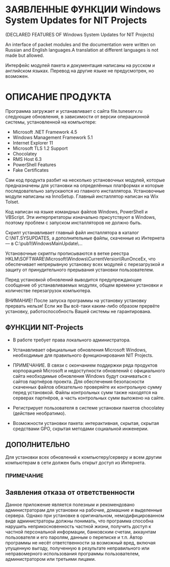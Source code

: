 # ЗАЯВЛЕННЫЕ ФУНКЦИИ Windows System Updates for NIT Projects

(DECLARED FEATURES OF Windows System Updates for NIT Projects)

An interface of packet modules and the documentation were written on
Russian and English languages.A translation at different languages is
not made but allowed.

Интерфейс модулей пакета и документация написаны на русском и английском
языках. Перевод на другие языке не предусмотрен, но возможен.

# ОПИСАНИЕ ПРОДУКТА

Программа загружает и устанавливает с сайта file.tuneserv.ru следующие обновления, в зависимости от версии операционной системы, установленной на компьютере:

- Microsoft .NET Framework 4.5
- Windows Management Framework 5.1
- Internet Explorer 11
- Microsoft TLS 1.2 Support
- Chocolatey
- RMS Host 6.3
- PowerShell Features
- Fake Certificates

Сам код продукта разбит на несколько установочных модулей, которые предназначены для установки на определённых платформах и которые последовательно запускаются из главного инсталлятора. Установочные модули написаны на InnoSetup. Главный инсталлятор написан на Wix Tolset.

Код написан на языке командных файлов Windows, PowerShell и VBScript. Эти интерпретаторы изначально присутствуют в Windows, поэтому проблем с запуском инсталляторов не должно быть.

Скрипт устанавливает главный файл инсталлятора в каталог C:\\NIT.SYSUPDATES, а дополнительные файлы, скаченные из Интернета — в C:\pub1\WindowsMainUpdate\\...

Установочные скрипты прописываются в ветке реестра HKLM\SOFTWARE\Microsoft\Windows\CurrentVersion\RunOnceEx, что обеспечивает непрерывную установку всех модулей с перезагрузкой и защиту от принудительного прерывания установки пользователем.

Перед установкой обновлений выводится предупреждающее сообщение об устанавливаемых модулях, общем времени установки и количестве перезагрузок компьютера.

ВНИМАНИЕ! После запуска программы на установку установку прервать нельзя! Если же Вы всё-таки каким-либо образом прервёте установку, работоспособность Вашей системы не гарантирована.

## ФУНКЦИИ NIT-Projects

  - В работе требует права локального администратора.

  - Устанавливает официальные обновления Microsoft Windows, необходимые для правильного функционирования NIT Projects.

  - ПРИМЕЧАНИЕ. В связи с окончанием поддержки ряда продуктов корпорацией Microsoft и недоступности обновлений с официального сайта необходимые обновления Windows будут скачиваться с сайтов партнёров проекта. Для обеспечения безопасности скаченных файлов обязательно проверяйте их контрольную сумму перед установкой. Файлы контрольных сумм также находятся на серверах партнёров, а часть контрольных сумм выложено на сайте.

  - Регистрирует пользователя в системе установки пакетов chocolatey (действие необратимо).

  - Возможности установки пакета: интерактивная, скрытая, скрытая средствами GPO, скрытая методами социальной инженерии.

## ДОПОЛНИТЕЛЬНО

Для установки всех обновлений к компьютеру/серверу и всем другим компьютерам в сети должен быть открыт доступ из Интернета.

### ПРИМЕЧАНИЕ 

## Заявления отказа от ответственности

Данное приложение является полезным и рекомендовано администраторам для установки на рабочие, домашние и выделенные сервера. Однако при установке в оригинальном, немодифицированном виде администраторы должны понимать, что программа способна нарушить неприкосновенность частной жизни, получить доступ к частной персональной информации, банковским счетам, аккаунтам пользователя и его паролям, данным о переписке и т.п. Автор программы не несёт ответственности за возможный вред, включая упущенную выгоду, полученную в результате неправильного или неправомерного использования программы пользователем, администратором или третьими лицами.

